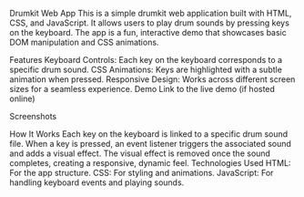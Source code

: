 Drumkit Web App
This is a simple drumkit web application built with HTML, CSS, and JavaScript. It allows users to play drum sounds by pressing keys on the keyboard. The app is a fun, interactive demo that showcases basic DOM manipulation and CSS animations.

Features
Keyboard Controls: Each key on the keyboard corresponds to a specific drum sound.
CSS Animations: Keys are highlighted with a subtle animation when pressed.
Responsive Design: Works across different screen sizes for a seamless experience.
Demo
Link to the live demo (if hosted online)

Screenshots

How It Works
Each key on the keyboard is linked to a specific drum sound file.
When a key is pressed, an event listener triggers the associated sound and adds a visual effect.
The visual effect is removed once the sound completes, creating a responsive, dynamic feel.
Technologies Used
HTML: For the app structure.
CSS: For styling and animations.
JavaScript: For handling keyboard events and playing sounds.
